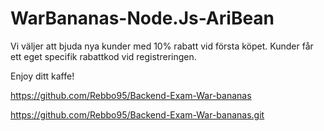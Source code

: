 # WarBananas-Node.Js-AriBean


Vi väljer att bjuda nya kunder med 10% rabatt vid första köpet.
Kunder får ett eget specifik rabattkod vid registreringen. 

Enjoy ditt kaffe!

https://github.com/Rebbo95/Backend-Exam-War-bananas

https://github.com/Rebbo95/Backend-Exam-War-bananas.git

